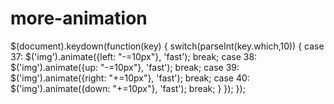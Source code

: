 # more-animation
   $(document).keydown(function(key) {
        switch(parseInt(key.which,10)) {
			case 37:
				$('img').animate({left: "-=10px"}, 'fast');
				break;
			case 38:
			    $('img').animate({up: "-=10px"}, 'fast');
				break;
			case 39:
			    $('img').animate({right: "+=10px"}, 'fast');
				break;
			case 40:
			    $('img').animate({down: "+=10px"}, 'fast');
				break;
		}
	});
});
